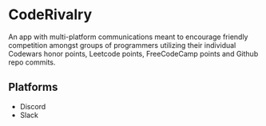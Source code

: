 # CodeRivalry
An app with multi-platform communications meant to encourage friendly competition amongst groups of programmers utilizing their individual Codewars honor points, Leetcode points, FreeCodeCamp points and Github repo commits.
## Platforms
* Discord
* Slack
